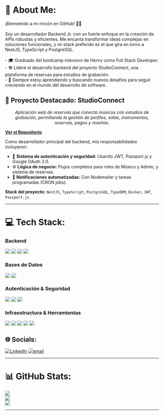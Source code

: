 # 💫 About Me:
¡Bienvenido a mi rincón en GitHub! 👨‍💻<br><br>Soy un desarrollador Backend Jr. con un fuerte enfoque en la creación de APIs robustas y eficientes. Me encanta transformar ideas complejas en soluciones funcionales, y mi stack preferido es el que gira en torno a NestJS, TypeScript y PostgreSQL.<br><br>- 🎓 Graduado del bootcamp intensivo de Henry como Full Stack Developer.<br>- 🛠️ Lideré el desarrollo backend del proyecto StudioConnect, una plataforma de reservas para estudios de grabación.<br>- 🌱 Siempre estoy aprendiendo y buscando nuevos desafíos para seguir creciendo en el mundo del desarrollo de software.

## 🚀 Proyecto Destacado: StudioConnect

<p align="center">
  <em>Aplicación web de reservas que conecta músicos con estudios de grabación, permitiendo la gestión de perfiles, salas, instrumentos, reservas, pagos y reseñas.</em>
</p>

**[ Ver el Repositorio ](https://github.com/studioconnect2025/studioconnect_back)**

Como desarrollador principal del backend, mis responsabilidades incluyeron:
- 🔐 **Sistema de autenticación y seguridad:** Usando JWT, Passport.js y Google OAuth 2.0.
- ⚙️ **Lógica de negocio:** Flujos completos para roles de Músico y Admin, y sistema de reservas.
- 🔔 **Notificaciones automatizadas:** Con Nodemailer y tareas programadas (CRON jobs).

**Stack del proyecto:** `NestJS`, `TypeScript`, `PostgreSQL`, `TypeORM`, `Docker`, `JWT`, `Passport.js`.

---

# 💻 Tech Stack:

### Backend
<p>
  <img src="https://img.shields.io/badge/nestjs-%23E0234E.svg?style=for-the-badge&logo=nestjs&logoColor=white" />
  <img src="https://img.shields.io/badge/typescript-%23007ACC.svg?style=for-the-badge&logo=typescript&logoColor=white" />
  <img src="https://img.shields.io/badge/express.js-%23404d59.svg?style=for-the-badge&logo=express&logoColor=%2361DAFB" />
  <img src="https://img.shields.io/badge/Socket.io-black?style=for-the-badge&logo=socket.io&badgeColor=010101" />
</p>

### Bases de Datos
<p>
  <img src="https://img.shields.io/badge/postgres-%23316192.svg?style=for-the-badge&logo=postgresql&logoColor=white" />
  <img src="https://img.shields.io/badge/TypeORM-262627?style=for-the-badge&logo=typeorm&logoColor=white" />
</p>

### Autenticación & Seguridad
<p>
  <img src="https://img.shields.io/badge/JWT-black?style=for-the-badge&logo=JSON%20web%20tokens" />
  <img src="https://img.shields.io/badge/Passport-34E27A?style=for-the-badge&logo=passport&logoColor=white" />
  <img src="https://img.shields.io/badge/OAuth2-24292E?style=for-the-badge&logo=dependabot&logoColor=white" />
</p>

### Infraestructura & Herramientas
<p>
  <img src="https://img.shields.io/badge/docker-%230db7ed.svg?style=for-the-badge&logo=docker&logoColor=white" />
  <img src="https://img.shields.io/badge/git-%23F05033.svg?style=for-the-badge&logo=git&logoColor=white" />
  <img src="https://img.shields.io/badge/Postman-FF6C37?style=for-the-badge&logo=postman&logoColor=white" />
  <img src="https://img.shields.io/badge/Swagger-85EA2D?style=for-the-badge&logo=swagger&logoColor=black" />
  <img src="https://img.shields.io/badge/Nodemailer-22B573?style=for-the-badge&logo=nodemailer&logoColor=white" />
</p>

## 🌐 Socials:
[![LinkedIn](https://img.shields.io/badge/LinkedIn-%230077B5.svg?logo=linkedin&logoColor=white)](https://linkedin.com/in/angel-tarazona-fuentes) [![email](https://img.shields.io/badge/Email-D14836?logo=gmail&logoColor=white)](mailto:chantiyi2802@gmail.com)


---

# 📊 GitHub Stats:
![](https://github-readme-stats.vercel.app/api?username=Shxntiyi&theme=gotham&hide_border=true&include_all_commits=true&count_private=true)<br/>
![](https://nirzak-streak-stats.vercel.app/?user=Shxntiyi&theme=gotham&hide_border=true)<br/>
![](https://github-readme-stats.vercel.app/api/top-langs/?username=Shxntiyi&theme=gotham&hide_border=true&include_all_commits=true&count_private=true&layout=compact)

---

